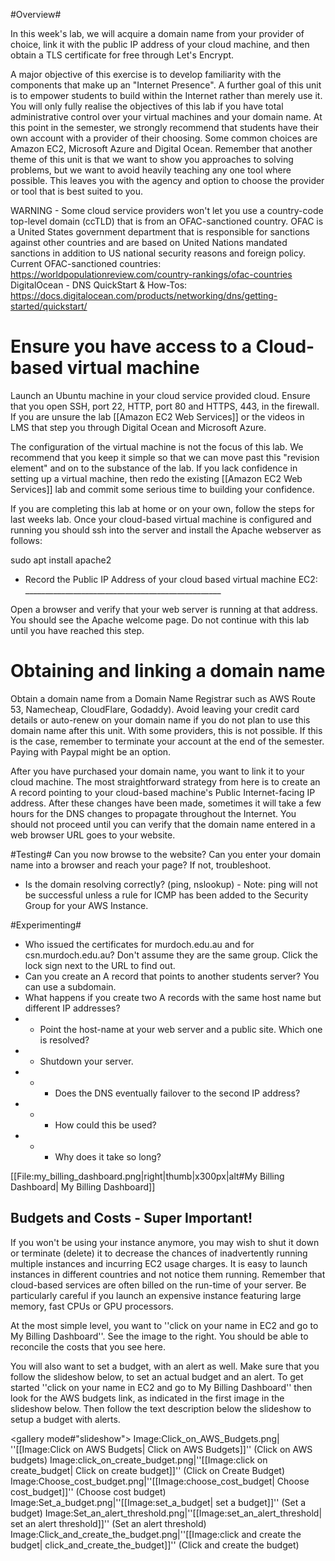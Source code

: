 #Overview#

In this week's lab, we will acquire a domain name from your provider of choice, link it with the public IP address of your cloud machine, and then obtain a TLS certificate for free through Let's Encrypt.

A major objective of this exercise is to develop familiarity with the components that make up an "Internet Presence". A further goal of this unit is to empower students to build within the Internet rather than merely use it. You will only fully realise the objectives of this lab if you have total administrative control over your virtual machines and your domain name. At this point in the semester, we strongly recommend that students have their own account with a provider of their choosing. Some common choices are Amazon EC2, Microsoft Azure and Digital Ocean. Remember that another theme of this unit is that we want to show you approaches to solving problems, but we want to avoid heavily teaching any one tool where possible. This leaves you with the agency and option to choose the provider or tool that is best suited to you.

WARNING - Some cloud service providers won't let you use a country-code top-level domain (ccTLD) that is from an OFAC-sanctioned country.
OFAC is a United States government department that is responsible for sanctions against other countries and are based on United Nations mandated sanctions in addition to US national security reasons and foreign policy.
Current OFAC-sanctioned countries: https://worldpopulationreview.com/country-rankings/ofac-countries
DigitalOcean - DNS QuickStart & How-Tos: https://docs.digitalocean.com/products/networking/dns/getting-started/quickstart/

# Ensure you have access to a Cloud-based virtual machine #

Launch an Ubuntu machine in your cloud service provided cloud. Ensure that you open SSH, port 22, HTTP, port 80 and HTTPS, 443, in the firewall. If you are unsure the lab [[Amazon EC2 Web Services]] or the videos in LMS that step you through Digital Ocean and Microsoft Azure.

The configuration of the virtual machine is not the focus of this lab.  We recommend that you keep it simple so that we can move past this "revision element" and on to the substance of the lab. If you lack confidence in setting up a virtual machine, then redo the existing [[Amazon EC2 Web Services]] lab and commit some serious time to building your confidence.

If you are completing this lab at home or on your own, follow the steps for last weeks lab.  Once your cloud-based virtual machine is configured and running  you should ssh into the server and install the Apache webserver as follows:
 
 sudo apt install apache2

*  Record the Public IP Address of your cloud based virtual machine EC2: _________________________________________________

Open a browser and verify that your web server is running at that address.  You should see the Apache welcome page. Do not continue with this lab until you have reached this step.

# Obtaining and linking a domain name #

Obtain a domain name from a Domain Name Registrar such as AWS Route 53, Namecheap, CloudFlare, Godaddy). Avoid leaving your credit card details or auto-renew on your domain name if you do not plan to use this domain name after this unit. With some providers, this is not possible. If this is the case, remember to terminate your account at the end of the semester. Paying with Paypal might be an option.

After you have purchased your domain name, you want to link it to your cloud machine. The most straightforward strategy from here is to create an A record pointing to your cloud-based machine's Public Internet-facing IP address. After these changes have been made, sometimes it will take a few hours for the DNS changes to propagate throughout the Internet. You should not proceed until you can verify that the domain name entered in a web browser URL goes to your website. 

#Testing#
Can you now browse to the website? Can you enter your domain name into a browser and reach your page? If not, troubleshoot.
*  Is the domain resolving correctly?  (ping, nslookup) - Note: ping will not be successful unless a rule for ICMP has been added to the Security Group for your AWS Instance.

#Experimenting#
* Who issued the certificates for murdoch.edu.au and for csn.murdoch.edu.au? Don't assume they are the same group. Click the lock sign next to the URL to find out. 
* Can you create an A record that points to another students server? You can use a subdomain. 
* What happens if you create two A records with the same host name but different IP addresses?
* *  Point the host-name at your web server and a public site.  Which one is resolved?
* *  Shutdown your server.
* * *  Does the DNS eventually failover to the second IP address?
* * *  How could this be used?
* * *  Why does it take so long?

[[File:my_billing_dashboard.png|right|thumb|x300px|alt#My Billing Dashboard| My Billing Dashboard]]

## Budgets and Costs - Super Important! ##

If you won't be using your instance anymore, you may wish to shut it down or terminate (delete) it to decrease the chances of inadvertently running multiple instances and incurring EC2 usage charges. It is easy to launch instances in different countries and not notice them running. Remember that cloud-based services are often billed on the run-time of your server.  Be particularly careful if you launch an expensive instance featuring large memory, fast CPUs or GPU processors. 

At the most simple level, you want to ''click on your name in EC2 and go to My Billing Dashboard''. See the image to the right. You should be able to reconcile the costs that you see here.

You will also want to set a budget, with an alert as well. Make sure that you follow the slideshow below, to set an actual budget and an alert. To get started ''click on your name in EC2 and go to My Billing Dashboard'' then look for the AWS budgets link, as indicated in the first image in the slideshow below. Then follow the text description below the slideshow to setup a budget with alerts.

<gallery mode#"slideshow">
Image:Click_on_AWS_Budgets.png| ''[[Image:Click on AWS Budgets| Click on AWS Budgets]]'' (Click on AWS budgets)
Image:click_on_create_budget.png|''[[Image:click on create_budget| Click on create budget]]'' (Click on Create Budget)
Image:Choose_cost_budget.png|''[[Image:choose_cost_budget| Choose cost_budget]]'' (Choose cost budget)
Image:Set_a_budget.png|''[[Image:set_a_budget| set a budget]]'' (Set a budget)
Image:Set_an_alert_threshold.png|''[[Image:set_an_alert_threshold| set an alert threshold]]'' (Set an alert threshold)
Image:Click_and_create_the_budget.png|''[[Image:click and create the budget| click_and_create_the_budget]]'' (Click and create the budget)
</gallery>

